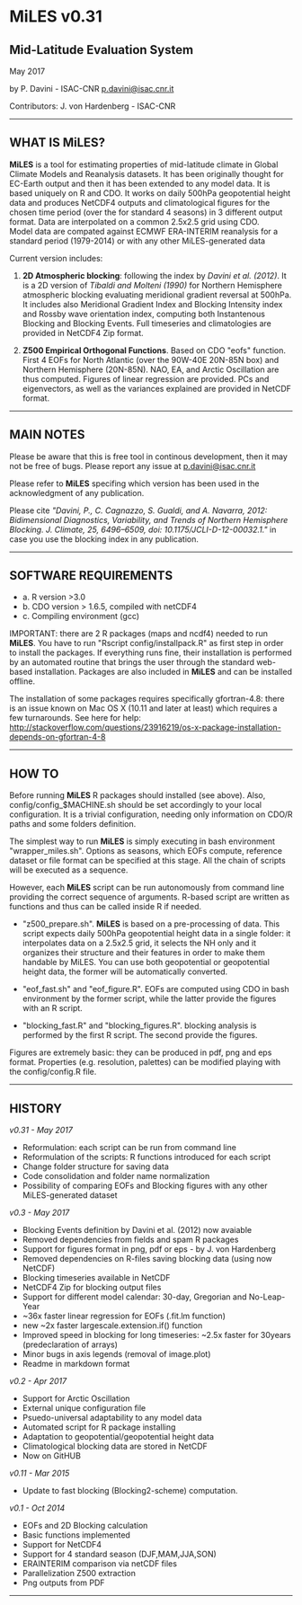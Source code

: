 # MiLES v0.31
## Mid-Latitude Evaluation System

May 2017

by P. Davini - ISAC-CNR
p.davini@isac.cnr.it

Contributors: J. von Hardenberg - ISAC-CNR

------------------------------

## WHAT IS MiLES?

**MiLES** is a tool for estimating properties of mid-latitude climate in Global Climate Models
and Reanalysis datasets. It has been originally thought for EC-Earth output and then
it has been extended to any model data. It is based uniquely on R and CDO.
It works on daily 500hPa geopotential height data and produces NetCDF4 outputs and climatological figures 
for the chosen time period (over the for standard 4 seasons) in 3 different output format. 
Data are interpolated on a common 2.5x2.5 grid using CDO.  
Model data are compated against ECMWF ERA-INTERIM reanalysis for a standard period (1979-2014) or with any 
other MiLES-generated data

Current version includes:
1. 	**2D Atmospheric blocking**: following the index by *Davini et al. (2012)*.
	It is a 2D version of *Tibaldi and Molteni (1990)* for Northern Hemisphere
	atmospheric blocking evaluating meridional gradient reversal at 500hPa.
	It includes also Meridional Gradient Index and Blocking Intensity index
	and Rossby wave orientation index, computing both Instantenous Blocking and Blocking Events.
	Full timeseries and climatologies are provided in NetCDF4 Zip format.

2. 	**Z500 Empirical Orthogonal Functions**. Based on CDO "eofs" function.
	First 4 EOFs for North Atlantic (over the 90W-40E 20N-85N box) and Northern Hemisphere (20N-85N).
	NAO, EA, and Arctic Oscillation are thus computed. 
	Figures of linear regression are provided.
	PCs and eigenvectors, as well as the variances explained are provided in NetCDF format.

----------------

## MAIN NOTES

Please be aware that this is free tool in continous development, then it may not be 
free of bugs. Please report any issue at p.davini@isac.cnr.it

Please refer to **MiLES** specifing which version has been used in the acknowledgment of any publication.

Please cite *"Davini, P., C. Cagnazzo, S. Gualdi, and A. Navarra, 2012:
Bidimensional Diagnostics, Variability, and Trends of Northern Hemisphere Blocking.
J. Climate, 25, 6496–6509, doi: 10.1175/JCLI-D-12-00032.1."*
in case you  use the blocking index in any publication.


----------------

## SOFTWARE REQUIREMENTS

* a. R version >3.0
* b. CDO version > 1.6.5, compiled with netCDF4
* c. Compiling environment (gcc)

IMPORTANT: there are 2 R packages (maps and ncdf4) needed to run **MiLES**.
You have to run "Rscript config/installpack.R" as first step in order to install the packages.
If everything runs fine, their installation is performed by an automated 
routine that brings the user through the standard web-based installation. 
Packages are also included in **MiLES** and can be installed offline.

The installation of some packages requires specifically gfortran-4.8: there is an issue known on 
Mac OS X (10.11 and later at least) which requires a few turnarounds. See here for help:
http://stackoverflow.com/questions/23916219/os-x-package-installation-depends-on-gfortran-4-8

-----------------

## HOW TO

Before running **MiLES** R packages should installed (see above).
Also, config/config_$MACHINE.sh should be set accordingly to your local configuration.
It is a trivial configuration, needing only information on CDO/R paths and some folders definition.

The simplest way to run **MiLES** is simply executing in bash environment "wrapper_miles.sh". 
Options as seasons, which EOFs compute, reference dataset or file format can be specified at this stage.
All the chain of scripts will be executed as a sequence.

However, each **MiLES** script can be run autonomously from command line providing the correct sequence of arguments.
R-based script are written as functions and thus can be called inside R if needed.  

* "z500_prepare.sh". **MiLES** is based on a pre-processing of data. 
This script expects daily 500hPa geopotential height data in a single folder: it interpolates data on a 2.5x2.5 grid,
it selects the NH only and it organizes their structure and their features in order to make them handable by MiLES.
You can use both geopotential or geopotential height data, the former will be automatically converted.   

* "eof_fast.sh" and "eof_figure.R". EOFs are computed using CDO in bash environment by the former script, while the latter
provide the figures with an R script.

* "blocking_fast.R" and "blocking_figures.R". blocking analysis is performed by the first R script. The second provide the figures.

Figures are extremely basic: they can be produced in pdf, png and eps format.
Properties (e.g. resolution, palettes) can be modified playing with the config/config.R file. 

------------

## HISTORY

*v0.31 - May 2017*
- Reformulation: each script can be run from command line
- Reformulation of the scripts: R functions introduced for each script
- Change folder structure for saving data
- Code consolidation and folder name normalization
- Possibility of comparing EOFs and Blocking figures with any other MiLES-generated dataset

*v0.3 - May 2017*
- Blocking Events definition by Davini et al. (2012) now avaiable
- Removed dependencies from fields and spam R packages
- Support for figures format in png, pdf or eps - by J. von Hardenberg
- Removed dependencies on R-files saving blocking data (using now NetCDF)
- Blocking timeseries available in NetCDF
- NetCDF4 Zip for blocking output files
- Support for different model calendar: 30-day, Gregorian and No-Leap-Year
- ~36x faster linear regression for EOFs (.fit.lm function)
- new ~2x faster largescale.extension.if() function
- Improved speed in blocking for long timeseries: ~2.5x faster for 30years (predeclaration of arrays)
- Minor bugs in axis legends (removal of image.plot)
- Readme in markdown format


*v0.2 - Apr 2017*
- Support for Arctic Oscillation
- External unique configuration file
- Psuedo-universal adaptability to any model data
- Automated script for R package installing
- Adaptation to geopotential/geopotential height data
- Climatological blocking data are stored in NetCDF
- Now on GitHUB

*v0.11 - Mar 2015*

- Update to fast blocking (Blocking2-scheme) computation.

*v0.1 - Oct 2014*

- EOFs and 2D Blocking calculation
- Basic functions implemented
- Support for NetCDF4
- Support for 4 standard season (DJF,MAM,JJA,SON)
- ERAINTERIM comparison via netCDF files
- Parallelization Z500 extraction
- Png outputs from PDF

-----------------

